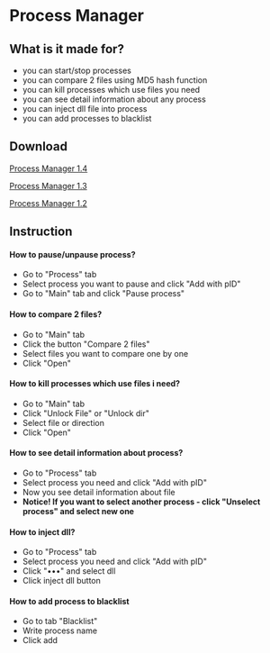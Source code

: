 ﻿# Process Manager
## What is it made for?
+   you can start/stop processes
+   you can compare 2 files using MD5 hash function
+   you can kill processes which use files you need
+   you can see detail information about any process
+   you can inject dll file into process
+   you can add processes to blacklist
## Download

[Process Manager 1.4](https://github.com/tavvi1337/ProcessManager/releases/tag/1.4 "Download")

[Process Manager 1.3](https://github.com/tavvi1337/ProcessManager/releases/tag/1.3 "Download")

[Process Manager 1.2](https://github.com/tavvi1337/ProcesssManager/releases/tag/1.2 "Download")

## Instruction
#### How to pause/unpause process?
+ Go to "Process" tab
+ Select process you want to pause and click "Add with pID"
+ Go to "Main" tab and click "Pause process"
#### How to compare 2 files?
+ Go to "Main" tab
+ Click the button "Compare 2 files"
+ Select files you want to compare one by one
+ Click "Open"
#### How to kill processes which use files i need?
+ Go to "Main" tab
+ Click "Unlock File" or "Unlock dir"
+ Select file or direction
+ Click "Open"
#### How to see detail information about process?
+ Go to "Process" tab
+ Select process you need and click "Add with pID"
+ Now you see detail information about file
+ **Notice! If you want to select another process - click "Unselect process" and select new one**
#### How to inject dll?
+ Go to "Process" tab
+ Select process you need and click "Add with pID"
+ Click "•••" and select dll
+ Click inject dll button
#### How to add process to blacklist
+ Go to tab "Blacklist"
+ Write process name
+ Click add
